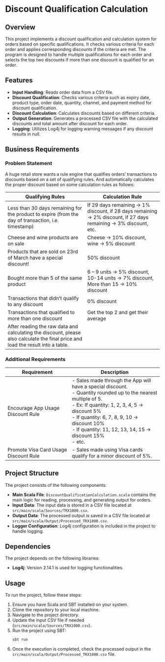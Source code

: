 # Discount Qualification Calculation

## Overview
This project implements a discount qualification and calculation system for orders based on specific qualifications. It checks various criteria for each order and applies corresponding discounts if the criteria are met. The program is designed to handle multiple qualifications for each order and selects the top two discounts if more than one discount is qualified for an order.

## Features
- **Input Handling**: Reads order data from a CSV file.
- **Discount Qualification**: Checks various criteria such as expiry date, product type, order date, quantity, channel, and payment method for discount qualification.
- **Discount Calculation**: Calculates discounts based on different criteria.
- **Output Generation**: Generates a processed CSV file with the calculated discounts and total amount after discount for each order.
- **Logging**: Utilizes Log4j for logging warning messages if any discount results in null.

## Business Requirements

### Problem Statement
A huge retail store wants a rule engine that qualifies orders’ transactions to discounts based on a set of qualifying rules. And automatically calculates the proper discount based on some calculation rules as follows:

| Qualifying Rules                                            | Calculation Rule                                       |
|-------------------------------------------------------------|--------------------------------------------------------|
| Less than 30 days remaining for the product to expire (from the day of transaction, i.e. timestamp) | If 29 days remaining -> 1% discount, if 28 days remaining -> 2% discount, if 27 days remaining -> 3% discount, etc. |
| Cheese and wine products are on sale                        | Cheese -> 10% discount, wine -> 5% discount            |
| Products that are sold on 23rd of March have a special discount! | 50% discount                                           |
| Bought more than 5 of the same product                      | 6 – 9 units -> 5% discount, 10-14 units -> 7% discount, More than 15 -> 10% discount |
| Transactions that didn’t qualify to any discount            | 0% discount                                            |
| Transactions that qualified to more than one discount       | Get the top 2 and get their average                    |
| After reading the raw data and calculating the discount, please also calculate the final price and load the result into a table. |

### Additional Requirements

| Requirement                        | Description                                              |
|------------------------------------|----------------------------------------------------------|
| Encourage App Usage Discount Rule  | - Sales made through the App will have a special discount.<br> - Quantity rounded up to the nearest multiple of 5.<br>    - Ex: If quantity: 1, 2, 3, 4, 5 -> discount 5%<br>    - If quantity: 6, 7, 8, 9, 10 -> discount 10%<br>    - If quantity: 11, 12, 13, 14, 15 -> discount 15%<br>    - etc. |
| Promote Visa Card Usage Discount Rule | - Sales made using Visa cards qualify for a minor discount of 5%. |

## Project Structure
The project consists of the following components:

- **Main Scala File**: `DiscountQualificationCalculation.scala` contains the main logic for reading, processing, and generating output for orders.
- **Input Data**: The input data is stored in a CSV file located at `src/main/scala/Sources/TRX1000.csv`.
- **Output Data**: The processed output is saved in a CSV file located at `src/main/scala/Output/Processed_TRX1000.csv`.
- **Logger Configuration**: Log4j configuration is included in the project to handle logging.

## Dependencies
The project depends on the following libraries:
- **Log4j**: Version 2.14.1 is used for logging functionalities.

## Usage
To run the project, follow these steps:

1. Ensure you have Scala and SBT installed on your system.
2. Clone the repository to your local machine.
3. Navigate to the project directory.
4. Update the input CSV file if needed (`src/main/scala/Sources/TRX1000.csv`).
5. Run the project using SBT:
    ```bash
    sbt run
    ```
6. Once the execution is completed, check the processed output in the `src/main/scala/Output/Processed_TRX1000.csv` file.
